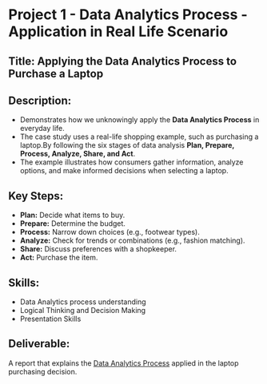 # Project 1 - Data Analytics Process - Application in Real Life Scenario

## Title: Applying the Data Analytics Process to Purchase a Laptop

## Description: 
- Demonstrates how we unknowingly apply the __Data Analytics Process__ in everyday life.
- The case study uses a real-life shopping example, such as purchasing a laptop.By following the six stages of data analysis __Plan, Prepare, Process, Analyze, Share, and Act__.
- The example illustrates how consumers gather information, analyze options, and make informed decisions when selecting a laptop.

## Key Steps:
- **Plan:** Decide what items to buy.
- **Prepare:** Determine the budget.
- **Process:** Narrow down choices (e.g., footwear types).
- **Analyze:** Check for trends or combinations (e.g., fashion matching).
- **Share:** Discuss preferences with a shopkeeper.
- **Act:** Purchase the item.

## Skills:

- Data Analytics process understanding
- Logical Thinking and Decision Making
- Presentation Skills

## Deliverable:

A report that explains the [Data Analytics Process](https://github.com/Shivi2599/Trainity-Internship-Projects/blob/main/Data%20Analytics%20Process%20-%20Application%20in%20Real%20Life%20Scenario/Data%20Analytics%20Process.pdf) applied in the laptop purchasing decision.
